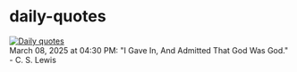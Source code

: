 # daily-quotes
[![Daily quotes](https://github.com/ceepu8/daily-quotes/actions/workflows/daily-quote.yml/badge.svg)](https://github.com/ceepu8/daily-quotes/actions/workflows/daily-quote.yml)<br/>
March 08, 2025 at 04:30 PM: "I Gave In, And Admitted That God Was God." - C. S. Lewis
